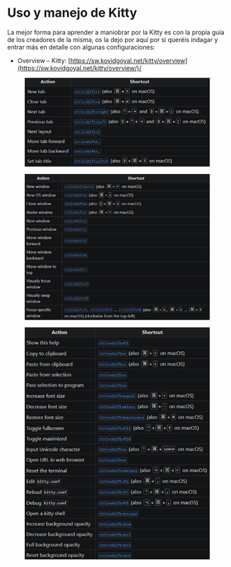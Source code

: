 # Uso y manejo de Kitty

La mejor forma para aprender a maniobrar por la Kitty es con la propia guía de los creadores de la misma, os la dejo por aquí por si queréis indagar y entrar más en detalle con algunas configuraciones:

* Overview – Kitty: [https://sw.kovidgoyal.net/kitty/overview](https://sw.kovidgoyal.net/kitty/overview/)/

<div align="left">

<figure><img src="../../.gitbook/assets/image (2) (1).png" alt=""><figcaption></figcaption></figure>

</div>

<div align="left">

<figure><img src="../../.gitbook/assets/image (1) (1) (1) (1).png" alt=""><figcaption></figcaption></figure>

</div>

<div align="left">

<figure><img src="../../.gitbook/assets/image (2) (1) (1).png" alt=""><figcaption></figcaption></figure>

</div>
